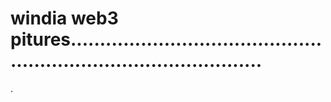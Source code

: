 # windia web3 pitures......................................................................................
.
